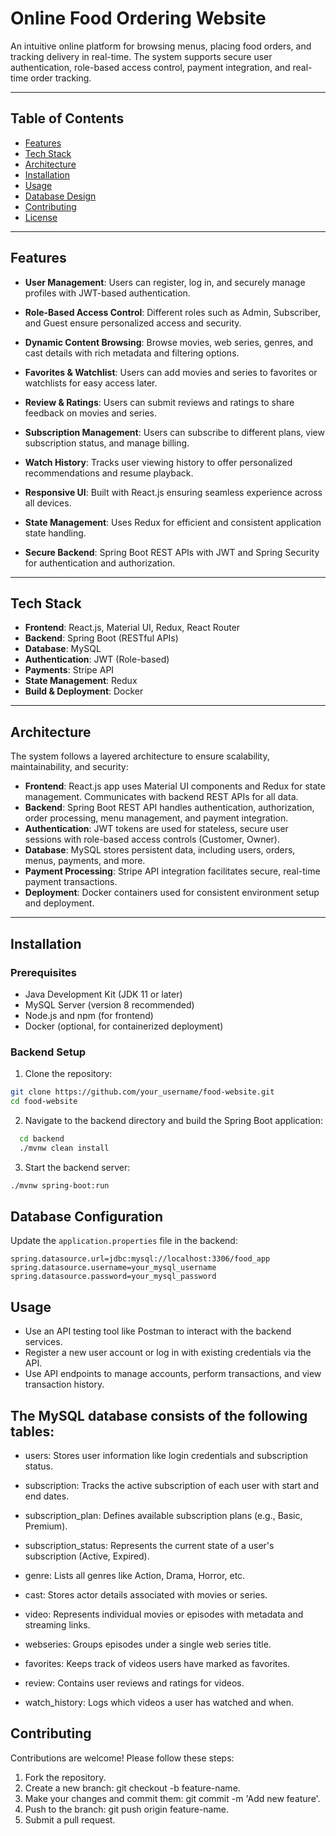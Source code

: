 # Online Food Ordering Website

An intuitive online platform for browsing menus, placing food orders, and tracking delivery in real-time. The system supports secure user authentication, role-based access control, payment integration, and real-time order tracking.

---

## Table of Contents

- [Features](#features)  
- [Tech Stack](#tech-stack)  
- [Architecture](#architecture)  
- [Installation](#installation)  
- [Usage](#usage)  
- [Database Design](#database-design)  
- [Contributing](#contributing)  
- [License](#license)  

---

## Features

- **User Management**: Users can register, log in, and securely manage profiles with JWT-based authentication.

- **Role-Based Access Control**: Different roles such as Admin, Subscriber, and Guest ensure personalized access and security.

- **Dynamic Content Browsing**: Browse movies, web series, genres, and cast details with rich metadata and filtering options.

- **Favorites & Watchlist**: Users can add movies and series to favorites or watchlists for easy access later.

- **Review & Ratings**: Users can submit reviews and ratings to share feedback on movies and series.

- **Subscription Management**: Users can subscribe to different plans, view subscription status, and manage billing.

- **Watch History**: Tracks user viewing history to offer personalized recommendations and resume playback.

- **Responsive UI**: Built with React.js ensuring seamless experience across all devices.

- **State Management**: Uses Redux for efficient and consistent application state handling.

- **Secure Backend**: Spring Boot REST APIs with JWT and Spring Security for authentication and authorization.

---

## Tech Stack

- **Frontend**: React.js, Material UI, Redux, React Router  
- **Backend**: Spring Boot (RESTful APIs)  
- **Database**: MySQL  
- **Authentication**: JWT (Role-based)  
- **Payments**: Stripe API  
- **State Management**: Redux  
- **Build & Deployment**: Docker

---

## Architecture

The system follows a layered architecture to ensure scalability, maintainability, and security:

- **Frontend**: React.js app uses Material UI components and Redux for state management. Communicates with backend REST APIs for all data.  
- **Backend**: Spring Boot REST API handles authentication, authorization, order processing, menu management, and payment integration.  
- **Authentication**: JWT tokens are used for stateless, secure user sessions with role-based access controls (Customer, Owner).  
- **Database**: MySQL stores persistent data, including users, orders, menus, payments, and more.  
- **Payment Processing**: Stripe API integration facilitates secure, real-time payment transactions.  
- **Deployment**: Docker containers used for consistent environment setup and deployment.

---

## Installation

### Prerequisites

- Java Development Kit (JDK 11 or later)  
- MySQL Server (version 8 recommended)  
- Node.js and npm (for frontend)  
- Docker (optional, for containerized deployment)

### Backend Setup

1. Clone the repository:

```bash
git clone https://github.com/your_username/food-website.git
cd food-website
```
  
  2. Navigate to the backend directory and build the Spring Boot application:
```bash
  cd backend
  ./mvnw clean install
```
  
  3. Start the backend server:
  ```bash   
  ./mvnw spring-boot:run
  ```

## Database Configuration

Update the `application.properties` file in the backend:

```properties
spring.datasource.url=jdbc:mysql://localhost:3306/food_app
spring.datasource.username=your_mysql_username
spring.datasource.password=your_mysql_password
```


## Usage
- Use an API testing tool like Postman to interact with the backend services.
- Register a new user account or log in with existing credentials via the API.
- Use API endpoints to manage accounts, perform transactions, and view transaction history.

<!--
![DB Image](https://res.cloudinary.com/dxfn9epwh/image/upload/v1725342370/v/cip7wwfsdvati6gvdgrz.png)
-->


## The MySQL database consists of the following tables:
- users: Stores user information like login credentials and subscription status.

- subscription: Tracks the active subscription of each user with start and end dates.

- subscription_plan: Defines available subscription plans (e.g., Basic, Premium).

- subscription_status: Represents the current state of a user's subscription (Active, Expired).

- genre: Lists all genres like Action, Drama, Horror, etc.

- cast: Stores actor details associated with movies or series.

- video: Represents individual movies or episodes with metadata and streaming links.

- webseries: Groups episodes under a single web series title.

- favorites: Keeps track of videos users have marked as favorites.

- review: Contains user reviews and ratings for videos.

- watch_history: Logs which videos a user has watched and when.

## Contributing
Contributions are welcome! Please follow these steps:
1. Fork the repository.
2. Create a new branch: git checkout -b feature-name.
3. Make your changes and commit them: git commit -m 'Add new feature'.
4. Push to the branch: git push origin feature-name.
5. Submit a pull request.
